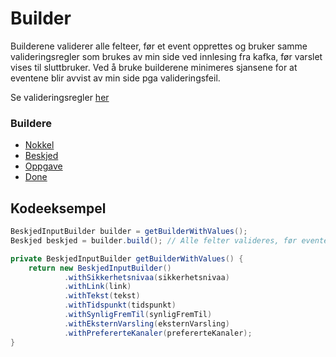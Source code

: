 # Builder

Builderene validerer alle felteer, før et event opprettes og bruker samme valideringsregler som brukes av 
min side ved innlesing fra kafka, før varslet vises til sluttbruker. Ved å bruke builderene minimeres sjansene for at
eventene blir avvist av min side pga valideringsfeil. 

Se valideringsregler [her](https://github.com/navikt/brukernotifikasjon-schemas/blob/main/src/main/java/no/nav/brukernotifikasjon/schemas/builders/util/ValidationUtil.java)

### Buildere
* [Nokkel](https://github.com/navikt/brukernotifikasjon-schemas/blob/main/src/main/java/no/nav/brukernotifikasjon/schemas/builders/NokkelInputBuilder.java)
* [Beskjed](https://github.com/navikt/brukernotifikasjon-schemas/blob/main/src/main/java/no/nav/brukernotifikasjon/schemas/builders/BeskjedInputBuilder.java)
* [Oppgave](https://github.com/navikt/brukernotifikasjon-schemas/blob/main/src/main/java/no/nav/brukernotifikasjon/schemas/builders/OppgaveInputBuilder.java)
* [Done](https://github.com/navikt/brukernotifikasjon-schemas/blob/main/src/main/java/no/nav/brukernotifikasjon/schemas/builders/DoneInputBuilder.java)

## Kodeeksempel 
```java
BeskjedInputBuilder builder = getBuilderWithValues();
Beskjed beskjed = builder.build(); // Alle felter valideres, før eventet eventuelt blir opprettet

private BeskjedInputBuilder getBuilderWithValues() {
    return new BeskjedInputBuilder()
            .withSikkerhetsnivaa(sikkerhetsnivaa)
            .withLink(link)
            .withTekst(tekst)
            .withTidspunkt(tidspunkt)
            .withSynligFremTil(synligFremTil)
            .withEksternVarsling(eksternVarsling)
            .withPrefererteKanaler(prefererteKanaler);
}
```

